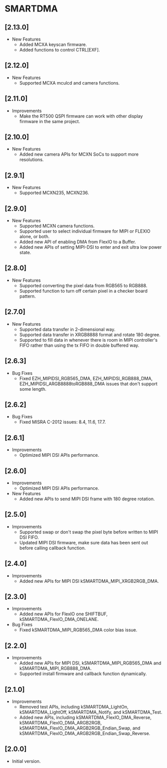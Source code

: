 # SMARTDMA

## [2.13.0]

- New Features
  - Added MCXA keyscan firmware.
  - Added functions to control CTRL[EXF].

## [2.12.0]

- New Features
  - Supported MCXA mculcd and camera functions.

## [2.11.0]

- Improvements
  - Make the RT500 QSPI firmware can work with other display firmware in
    the same project.

## [2.10.0]

- New Features
  - Added new camera APIs for MCXN SoCs to support more resolutions.

## [2.9.1]

- New Features
  - Supported MCXN235, MCXN236.

## [2.9.0]

- New Features
  - Supported MCXN camera functions.
  - Supported user to select individual firmware for MIPI or FLEXIO alone, or both.
  - Added new API of enabling DMA from FlexIO to a Buffer.
  - Added new APIs of setting MIPI-DSI to enter and exit ultra low power state.

## [2.8.0]

- New Features
  - Supported converting the pixel data from RGB565 to RGB888.
  - Supported function to turn off certain pixel in a checker board pattern.

## [2.7.0]

- New Features
  - Supported data transfer in 2-dimensional way.
  - Supported data transfer in XRGB8888 format and rotate 180 degree.
  - Supported to fill data in whenever there is room in MIPI controller's FIFO rather than
    using the tx FIFO in double buffered way.

## [2.6.3]

- Bug Fixes
  - Fixed EZH_MIPIDSI_RGB565_DMA, EZH_MIPIDSI_RGB888_DMA, EZH_MIPIDSI_ARGB8888toRGB888_DMA
    issues that don't support some length.

## [2.6.2]

- Bug Fixes
  - Fixed MISRA C-2012 issues: 8.4, 11.6, 17.7.

## [2.6.1]

- Improvements
  - Optimized MIPI DSI APIs performance.

## [2.6.0]

- Improvements
  - Optimized MIPI DSI APIs performance.
- New Features
  - Added new APIs to send MIPI DSI frame with 180 degree rotation.

## [2.5.0]

- Improvements
  - Supported swap or don't swap the pixel byte before written to MIPI DSI FIFO.
  - Updated MIPI DSI firmware, make sure data has been sent out before calling
    callback function.

## [2.4.0]

- Improvements
  - Added new APIs for MIPI DSI kSMARTDMA_MIPI_XRGB2RGB_DMA.

## [2.3.0]

- Improvements
  - Added new APIs for FlexIO one SHIFTBUF, kSMARTDMA_FlexIO_DMA_ONELANE.
- Bug Fixes
  - Fixed kSMARTDMA_MIPI_RGB565_DMA color bias issue.

## [2.2.0]

- Improvements
  - Added new APIs for MIPI DSI, kSMARTDMA_MIPI_RGB565_DMA and kSMARTDMA_MIPI_RGB888_DMA.
  - Supported install firmware and callback function dynamically.

## [2.1.0]

- Improvements
  - Removed test APIs, including kSMARTDMA_LightOn, kSMARTDMA_LightOff,
    kSMARTDMA_Notify, and kSMARTDMA_Test.
  - Added new APIs, including kSMARTDMA_FlexIO_DMA_Reverse, kSMARTDMA_FlexIO_DMA_ARGB2RGB,
    kSMARTDMA_FlexIO_DMA_ARGB2RGB_Endian_Swap, and kSMARTDMA_FlexIO_DMA_ARGB2RGB_Endian_Swap_Reverse.

## [2.0.0]

- Initial version.
